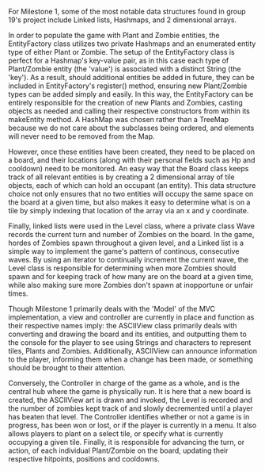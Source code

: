 For Milestone 1, some of the most notable data structures found in group 19's project include Linked lists, 
Hashmaps, and 2 dimensional arrays.

In order to populate the game with Plant and Zombie entities, the EntityFactory class utilizes two private Hashmaps and an enumerated
entity type of either Plant or Zombie. The setup of the EntityFactory class is perfect for a Hashmap's key-value pair, as in this case
each type of Plant/Zombie entity (the 'value') is associated with a distinct String (the 'key'). As a result, should additional entities
be added in future, they can be included in EntityFactory's register() method, ensuring new Plant/Zombie types can be added simply and easily.
In this way, the EntityFactory can be entirely responsible for the creation of new Plants and Zombies, casting objects as needed and calling
their respective constructors from within its makeEntity method. A HashMap was chosen rather than a TreeMap because we do not care about the subclasses being ordered, and elements will never need to be removed from the Map. 

However, once these entities have been created, they need to be placed on a board, and their locations (along with their personal fields 
such as Hp and cooldown) need to be monitored. An easy way that the Board class keeps track of all relevant entities is by creating a
2 dimensional array of tile objects, each of which can hold an occupant (an entity). This data structure choice not only ensures that no
two entities will occupy the same space on the board at a given time, but also makes it easy to determine what is on a tile by simply 
indexing that location of the array via an x and y coordinate. 

Finally, linked lists were used in the Level class, where a private class Wave records the current turn and number of Zombies on the board.
In the game, hordes of Zombies spawn throughout a given level, and a Linked list is a simple way to implement the game's pattern of 
continous, consecutive waves. By using an iterator to continually increment the current wave, the Level class is responsible for determining
when more Zombies should spawn and for keeping track of how many are on the board at a given time, while also making sure more Zombies don't
spawn at inopportune or unfair times. 

Though Milestone 1 primarily deals with the 'Model' of the MVC implementation, a view and controller are currently in place and function as
their respective names imply: the ASCIIView class primarily deals with converting and drawing the board and its entities, and outputting them
to the console for the player to see using Strings and characters to represent tiles, Plants and Zombies. Additionally, ASCIIView can announce
information to the player, informing them when a change has been made, or something should be brought to their attention. 

Conversely, the Controller in charge of the game as a whole, and is the central hub where the game is physically run. It is here that a new
board is created, the ASCIIView art is drawn and invoked, the Level is recorded and the number of zombies kept track of and slowly decremented
until a player has beaten that level. The Controller identifies whether or not a game is in progress, has been won or lost, or if the player
is currently in a menu. It also allows players to plant on a select tile, or specify what is currently occupying a given tile. Finally, it
is responsible for advancing the turn, or action, of each individual Plant/Zombie on the board, updating their respective hitpoints, positions
and cooldowns. 
